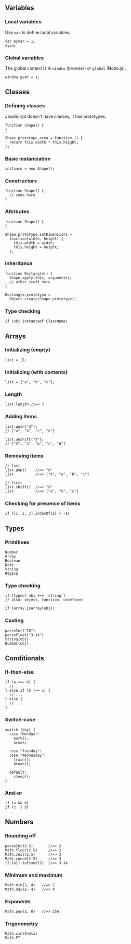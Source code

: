 Variables
---------

### Local variables

Use `var` to define local variables.

    var myvar = 1;
    myvar

### Global variables

The global context is in `window` (browser) or `global` (Node.js).

    window.gvar = 1;

Classes
-------

### Defining classes

JavaScript doesn't have classes, it has prototypes.

    function Shape() {
    }

    Shape.prototype.area = function () {
      return this.width * this.height;
    };

### Basic instanciation

    instance = new Shape();

### Constructors

    function Shape() {
      // code here
    }

### Attributes

    function Shape() {
    }

    Shape.prototype.setDimensions =
      function(width, height) {
        this.width = width;
        this.height = height;
      };

### Inheritance

    function Rectangle() {
      Shape.apply(this, arguments);
      // other stuff here
    }

    Rectangle.prototype =
      Object.create(Shape.prototype);

### Type checking

    if (obj instanceof ClassName)

Arrays
------

### Initializing (empty)

    list = [];

### Initializing (with contents)

    list = ["a", "b", "c"];

### Length

    list.length //=> 3

### Adding items

    list.push("d");
    // ["a", "b", "c", "d"]

    list.unshift("X");
    // ["X", "a", "b", "c", "d"]

### Removing items

    // last
    list.pop()    //=> "d"
    list          //=> ["X", "a", "b", "c"]

    // first
    list.shift()  //=> "X"
    list          //=> ["a", "b", "c"]

### Checking for presence of items

    if ([1, 2, 3].indexOf(2) > -1)

Types
-----

### Primitives

    Number
    Array
    Boolean
    Date
    String
    RegExp

### Type checking

    if (typeof obj === 'string')
    // also: object, function, undefined

    if (Array.isArray(obj))

### Casting

    parseInt("10")
    parseFloat("3.14")
    String(obj)
    Number(obj)

Conditionals
------------

### If-then-else

    if (a === b) {
      // ...
    } else if (b !== c) {
      // ...
    } else {
      // ...
    }

### Switch-case

    switch (day) {
      case "Monday":
        work();
        break;

      case "Tuesday":
      case "Wednesday":
        train();
        break();

      default:
        sleep();
    }

### And-or

    if (a && b)
    if (c || d)

Numbers
-------

### Rounding off

    parseInt(2.5)       //=> 2
    Math.floor(2.5)     //=> 2
    Math.ceil(2.5)      //=> 3
    Math.round(2.5)     //=> 3
    (3.141).toFixed(2)  //=> 3.14

### Minimum and maximum

    Math.min(2, 4)   //=> 2
    Math.max(2, 4)   //=> 4

### Exponents

    Math.pow(2, 8)   //=> 256

### Trigonometry

    Math.sin(theta)
    Math.PI
